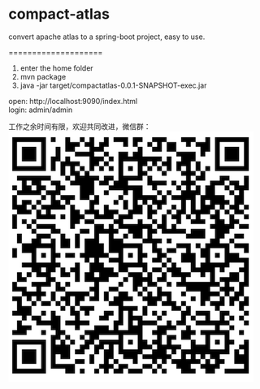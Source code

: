 # compact-atlas

convert apache atlas to a spring-boot project, easy to use.  

====================
1. enter the home folder  
2. mvn package  
3. java -jar target/compactatlas-0.0.1-SNAPSHOT-exec.jar  

open: http://localhost:9090/index.html  
login: admin/admin

工作之余时间有限，欢迎共同改进，微信群：
![alt text](https://github.com/mark800/compact-atlas/blob/main/initModelsData/compactatlas2.png?raw=true)

